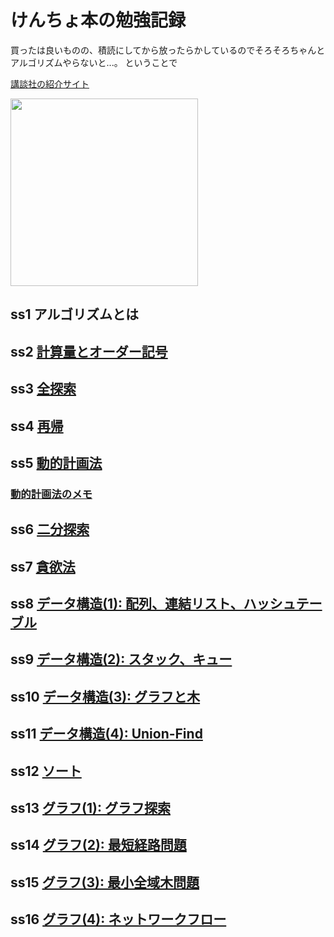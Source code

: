 # けんちょ本の勉強記録

買ったは良いものの、積読にしてから放ったらかしているのでそろそろちゃんとアルゴリズムやらないと...。
ということで

[講談社の紹介サイト](https://www.kspub.co.jp/book/detail/5128442.html)

<img src="https://www.kspub.co.jp/book/detail/images/5731c305f06ae1057f7fc3bb3f3f30ba06ffb6b8.jpg" widht="200" height="300">

## ss1 アルゴリズムとは
## ss2 [計算量とオーダー記号](./ss2)
## ss3 [全探索](./ss3)
## ss4 [再帰](./ss4)
## ss5 [動的計画法](./ss5)
### [動的計画法のメモ](./ss5/dp)
## ss6 [二分探索](./ss6) 
## ss7 [貪欲法](./ss7)
## ss8 [データ構造(1): 配列、連結リスト、ハッシュテーブル ](./ss8)
## ss9 [データ構造(2): スタック、キュー](./ss9)
## ss10 [データ構造(3): グラフと木](./ss10)
## ss11 [データ構造(4): Union-Find](./ss11)
## ss12 [ソート](./ss12) 
## ss13 [グラフ(1): グラフ探索](./ss13)
## ss14 [グラフ(2): 最短経路問題](./ss14)
## ss15 [グラフ(3): 最小全域木問題](./ss15)
## ss16 [グラフ(4): ネットワークフロー](./ss16)
